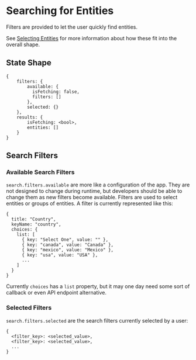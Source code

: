 # Searching for Entities

Filters are provided to let the user quickly find entities.

See [Selecting Entities](README.md) for more information about
how these fit into the overall shape.

## State Shape
    
    {
        filters: {
            available: {
              isFetching: false,
              filters: []
            },
            selected: {}
        },
        results: {
            isFetching: <bool>,
            entities: []
        }
    }

## Search Filters

### Available Search Filters

`search.filters.available` are more like a configuration of the app.
They are not designed to change during runtime, but developers should
be able to change them as new filters become available. Filters are used
to select entities or groups of entities. A filter is currently
represented like this:

    {
      title: "Country",
      keyName: "country",
      choices: {
        list: [
          { key: "Select One", value: "" },
          { key: "canada", value: "Canada" },
          { key: "mexico", value: "Mexico" },
          { key: "usa", value: "USA" },
          ...
        ]
      }
    }

Currently `choices` has a `list` property, but it may one day need
some sort of callback or even API endpoint alternative.

### Selected Filters

`search.filters.selected` are the search filters currently selected by a user:

    {
      <filter_key>: <selected_value>,
      <filter_key>: <selected_value>,
      ...
    }
